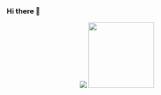 ### Hi there 👋

<!--
**fromArtic/fromArtic** is a ✨ _special_ ✨ repository because its `README.md` (this file) appears on your GitHub profile.

Here are some ideas to get you started:

- 🔭 I’m currently working on ...
- 🌱 I’m currently learning ...
- 👯 I’m looking to collaborate on ...
- 🤔 I’m looking for help with ...
- 💬 Ask me about ...
- 📫 How to reach me: ...
- 😄 Pronouns: ...
- ⚡ Fun fact: ...
-->

<p align="center">
  <a href="https://git.io/streak-stats"><img src="https://streak-stats.demolab.com?user=fromArtic"/></a>

  <img height="150em" src="https://github-readme-stats-sigma-five.vercel.app/api?username=fromArtic&show_icons=true&include_all_commits=true&theme=dark&count_private=true&title_color44d62c&ring_color=44d62c"/>
</p>
